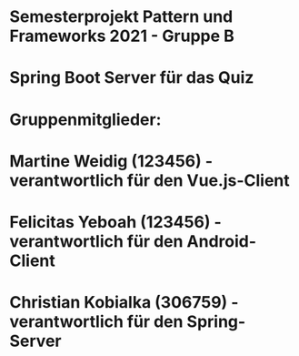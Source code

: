 # Semesterprojekt Pattern und Frameworks 2021 - Gruppe B
#
# Spring Boot Server für das Quiz
#
# Gruppenmitglieder:
# Martine Weidig (123456) - verantwortlich für den Vue.js-Client
# Felicitas Yeboah (123456) - verantwortlich für den Android-Client
# Christian Kobialka (306759) - verantwortlich für den Spring-Server